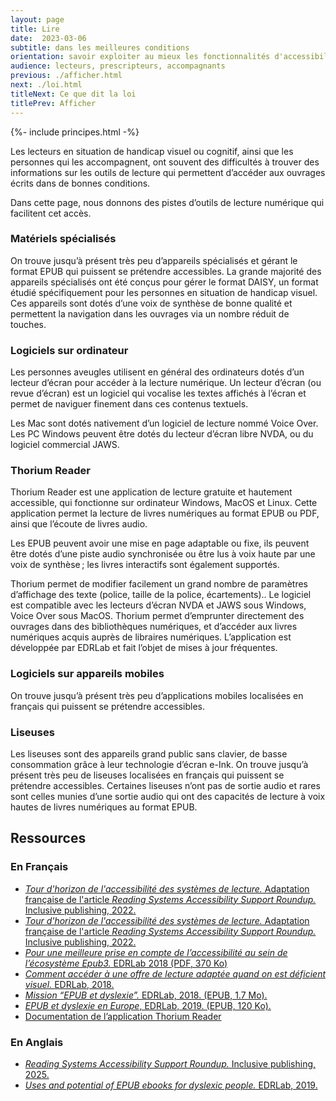 ```yaml
---
layout: page
title: Lire
date:  2023-03-06
subtitle: dans les meilleures conditions
orientation: savoir exploiter au mieux les fonctionnalités d'accessibilité des livres numériques.
audience: lecteurs, prescripteurs, accompagnants
previous: ./afficher.html
next: ./loi.html
titleNext: Ce que dit la loi
titlePrev: Afficher
---
```


<div markdown="1" id="principes">

{%- include principes.html -%}

Les lecteurs en situation de handicap visuel ou cognitif, ainsi que les personnes qui les accompagnent, ont souvent des difficultés à trouver des informations sur les outils de lecture qui permettent d’accéder aux ouvrages écrits dans de bonnes conditions.

Dans cette page, nous donnons des pistes d’outils de lecture numérique qui facilitent cet accès.

### Matériels spécialisés

On trouve jusqu’à présent très peu d’appareils spécialisés et gérant le format EPUB qui puissent se prétendre accessibles. La grande majorité des appareils spécialisés ont été conçus pour gérer le format DAISY, un format étudié spécifiquement pour les personnes en situation de handicap visuel. Ces appareils sont dotés d’une voix de synthèse de bonne qualité et permettent la navigation dans les ouvrages via un nombre réduit de touches.

### Logiciels sur ordinateur

Les personnes aveugles utilisent en général des ordinateurs dotés d’un lecteur d’écran pour accéder à la lecture numérique. Un lecteur d’écran (ou revue d’écran) est un logiciel qui vocalise les textes affichés à l’écran et permet de naviguer finement dans ces contenus textuels.

Les Mac sont dotés nativement d’un logiciel de lecture nommé Voice Over. Les PC Windows peuvent être dotés du lecteur d’écran libre NVDA, ou du logiciel commercial JAWS.

### Thorium Reader

Thorium Reader est une application de lecture gratuite et hautement accessible, qui fonctionne sur ordinateur Windows, MacOS et Linux. Cette application permet la lecture de livres numériques au format EPUB ou PDF, ainsi que l’écoute de livres audio.

Les EPUB peuvent avoir une mise en page adaptable ou fixe, ils peuvent être dotés d’une piste audio synchronisée ou être lus à voix haute par une voix de synthèse&#8239;; les livres interactifs sont également supportés.

Thorium permet de modifier facilement un grand nombre de paramètres d’affichage des texte (police, taille de la police, écartements).. Le logiciel est compatible avec les lecteurs d’écran NVDA et JAWS sous Windows, Voice Over sous MacOS.
Thorium permet d’emprunter directement des ouvrages dans des bibliothèques numériques, et d’accéder aux livres numériques acquis auprès de libraires numériques. L’application est développée par EDRLab et fait l’objet de mises à jour fréquentes.

### Logiciels sur appareils mobiles

On trouve jusqu’à présent très peu d’applications mobiles localisées en français qui puissent se prétendre accessibles.

### Liseuses

Les liseuses sont des appareils grand public sans clavier, de basse consommation grâce à leur technologie d’écran e-Ink. On trouve jusqu’à présent très peu de liseuses localisées en français qui puissent se prétendre accessibles. Certaines liseuses n’ont pas de sortie audio et rares sont celles munies d’une sortie audio qui ont des capacités de lecture à voix hautes de livres numériques au format EPUB.

</div>

<section  class="ressources" markdown="1">

## Ressources

### En Français

<ul>

<li>
<a href="../ressources/accessibile_adapte" class="link color_orange"><cite >Tour d'horizon de l'accessibilité des systèmes de lecture.</cite> Adaptation française de l'article <cite >Reading Systems Accessibility Support Roundup.</cite> Inclusive publishing, 2022.</a>
</li>

<li>
<a href="https://edition-accessible.github.io/lina25/ressources/accessibilite_lecture" class="link color_orange"><cite >Tour d'horizon de l'accessibilité des systèmes de lecture.</cite> Adaptation française de l'article <cite >Reading Systems Accessibility Support Roundup.</cite> Inclusive publishing, 2022.</a>
</li>

<li>
<a href="https://www.edrlab.org/public/a11y/EDRLab-a11y-2018.pdf" class="link color_orange"><cite>Pour une meilleure prise en compte de l’accessibilité au sein de l’écosystème Epub3.</cite> EDRLab 2018 (PDF, 370 Ko)</a>
</li>

<li>
<a href="https://www.edrlab.org/accessibility/lecture-et-deficience-visuelle/" class="link color_orange"><cite>Comment accéder à une offre de lecture adaptée quand on est déficient visuel. </cite>EDRLab, 2018.</a> 
</li>

<li>
<a href="https://www.edrlab.org/public/a11y/EDRLab-Dyslexie-2018.epub" class="link color_orange">
<cite>Mission “EPUB et dyslexie”.</cite> EDRLab, 2018. (EPUB, 1.7 Mo).</a></li>

<li><a href="https://www.edrlab.org/public/a11y/EPUB-dyslexie-en-Europe-2019.epub" class="link color_orange"><cite>EPUB et dyslexie en Europe</cite>, EDRLab, 2019. (EPUB, 120 Ko).</a>
</li>

<li>
<a href="https://edrlab.github.io/thorium-reader-doc/fr/" class="link color_orange">Documentation de l’application Thorium Reader</a>
</li>

</ul>

### En Anglais

<ul>
<li>
<a href="https://inclusivepublishing.org/rs-accessibility/" class="link color_orange" lang="en"><cite >Reading Systems Accessibility Support Roundup.</cite> Inclusive publishing, 2025.</a>
</li>

<li>
<a href="https://www.edrlab.org/accessibility/epub-and-dyslexia/" class="link color_orange" lang="en"><cite>Uses and potential of EPUB ebooks for dyslexic people.</cite> EDRLab, 2019.</a> </li>

</ul>
</section>

